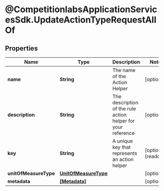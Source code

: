 # @CompetitionlabsApplicationServicesSdk.UpdateActionTypeRequestAllOf

## Properties

Name | Type | Description | Notes
------------ | ------------- | ------------- | -------------
**name** | **String** | The name of the Action Helper | [optional] 
**description** | **String** | The description of the rule action helper for your reference | [optional] 
**key** | **String** | A unique key that represents an action helper | [optional] [readonly] 
**unitOfMeasureType** | [**UnitOfMeasureType**](UnitOfMeasureType.md) |  | [optional] 
**metadata** | [**[Metadata]**](Metadata.md) |  | [optional] 


